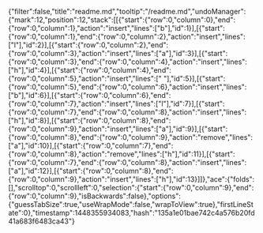 {"filter":false,"title":"readme.md","tooltip":"/readme.md","undoManager":{"mark":12,"position":12,"stack":[[{"start":{"row":0,"column":0},"end":{"row":0,"column":1},"action":"insert","lines":["b"],"id":1}],[{"start":{"row":0,"column":1},"end":{"row":0,"column":2},"action":"insert","lines":["l"],"id":2}],[{"start":{"row":0,"column":2},"end":{"row":0,"column":3},"action":"insert","lines":["a"],"id":3}],[{"start":{"row":0,"column":3},"end":{"row":0,"column":4},"action":"insert","lines":["h"],"id":4}],[{"start":{"row":0,"column":4},"end":{"row":0,"column":5},"action":"insert","lines":[" "],"id":5}],[{"start":{"row":0,"column":5},"end":{"row":0,"column":6},"action":"insert","lines":["b"],"id":6}],[{"start":{"row":0,"column":6},"end":{"row":0,"column":7},"action":"insert","lines":["l"],"id":7}],[{"start":{"row":0,"column":7},"end":{"row":0,"column":8},"action":"insert","lines":["h"],"id":8}],[{"start":{"row":0,"column":8},"end":{"row":0,"column":9},"action":"insert","lines":["a"],"id":9}],[{"start":{"row":0,"column":8},"end":{"row":0,"column":9},"action":"remove","lines":["a"],"id":10}],[{"start":{"row":0,"column":7},"end":{"row":0,"column":8},"action":"remove","lines":["h"],"id":11}],[{"start":{"row":0,"column":7},"end":{"row":0,"column":8},"action":"insert","lines":["a"],"id":12}],[{"start":{"row":0,"column":8},"end":{"row":0,"column":9},"action":"insert","lines":["h"],"id":13}]]},"ace":{"folds":[],"scrolltop":0,"scrollleft":0,"selection":{"start":{"row":0,"column":9},"end":{"row":0,"column":9},"isBackwards":false},"options":{"guessTabSize":true,"useWrapMode":false,"wrapToView":true},"firstLineState":0},"timestamp":1448355934083,"hash":"135a1e01bae742c4a576b20fd41a683f6483ca43"}
